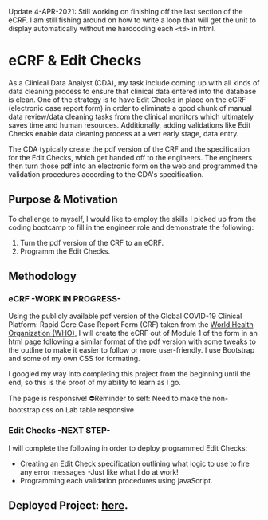 Update 4-APR-2021: Still working on finishing off the last section of the eCRF. I am still fishing around on how to write a loop that will get the unit to display automatically without me hardcoding each `<td>` in html.

# eCRF & Edit Checks
As a Clinical Data Analyst (CDA), my task include coming up with all kinds of data cleaning process to ensure that clinical data entered into the database is clean. One of the strategy is to have Edit Checks in place on the eCRF (electronic case report form) in order to eliminate a good chunk of manual data review/data cleaning tasks from the clinical monitors which ultimately saves time and human resources. Additionally, adding validations like Edit Checks enable data cleaning process at a vert early stage, data entry.

The CDA typically create the pdf version of the CRF and the specification for the Edit Checks, which get handed off to the engineers. The engineers then turn those pdf into an electronic form on the web and programmed the validation procedures according to the CDA's specification. 

## Purpose & Motivation
To challenge to myself, I would like to employ the skills I picked up from the coding bootcamp to fill in the engineer role and demonstrate the following: 
1. Turn the pdf version of the CRF to an eCRF.
2. Programm the Edit Checks. 

## Methodology
### eCRF -WORK IN PROGRESS-
Using the publicly available pdf version of the Global COVID-19 Clinical Platform: Rapid Core Case Report Form (CRF) taken from the [World Health Organization (WHO)](https://www.who.int/publications/i/item/WHO-2019-nCoV-Clinical_CRF-2020.4), I will create the eCRF out of Module 1 of the form in an html page following a similar format of the pdf version with some tweaks to the outline to make it easier to follow or more user-friendly. I use Bootstrap and some of my own CSS for formating.

I googled my way into completing this project from the beginning until the end, so this is the proof of my ability to learn as I go.

The page is responsive!
⛔Reminder to self: Need to make the non-bootstrap css on Lab table responsive

### Edit Checks -NEXT STEP-
I will complete the following in order to deploy programmed Edit Checks:
- Creating an Edit Check specification outlining what logic to use to fire any error messages -Just like what I do at work!
- Programming each validation procedures using javaScript.

## Deployed Project: [here](https://ckunakom.github.io/CRF_edit_checks/).


<!-- I am creating an eCRF  with programmed Edit Checks or validations procedures to demonstrate how data cleaning process can be done at an earlier stage as data entry is being completed, and why have Edit Checks is a wonderful strategy that every study team should invest in😊 -->


<!-- a demonstration of an effort to increase data quality. -->
